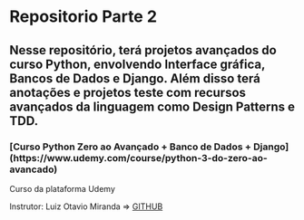 <h1>Repositorio Parte 2</h1>

<h2>Nesse repositório, terá projetos avançados do curso Python, envolvendo Interface gráfica, Bancos de Dados e Django.
    Além disso terá anotações e projetos teste com recursos avançados da linguagem como Design Patterns e TDD.</h2>

<p>
  <h3>[Curso Python Zero ao Avançado + Banco de Dados + Django](https://www.udemy.com/course/python-3-do-zero-ao-avancado)</h3>
  
  Curso da plataforma Udemy

  Instrutor: Luiz Otavio Miranda => [GITHUB](https://github.com/luizomf)</h3>
